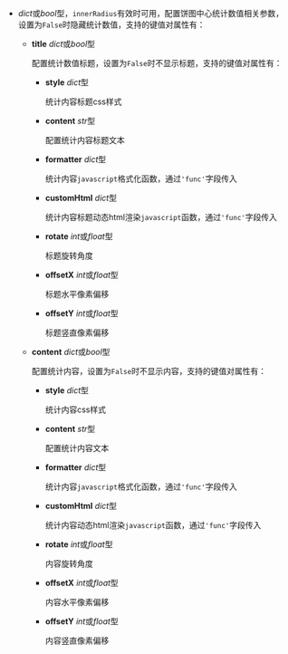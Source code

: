 - **<placeholder>** 

  *dict*或*bool*型，`innerRadius`有效时可用，配置饼图中心统计数值相关参数，设置为`False`时隐藏统计数值，支持的键值对属性有：

  - **title** *dict*或*bool*型

    配置统计数值标题，设置为`False`时不显示标题，支持的键值对属性有：

    - **style** *dict*型

      统计内容标题css样式

    - **content** *str*型

      配置统计内容标题文本

    - **formatter** *dict*型

      统计内容`javascript`格式化函数，通过`'func'`字段传入

    - **customHtml** *dict*型

      统计内容标题动态html渲染`javascript`函数，通过`'func'`字段传入

    - **rotate** *int*或*float*型

      标题旋转角度

    - **offsetX** *int*或*float*型

      标题水平像素偏移

    - **offsetY** *int*或*float*型

      标题竖直像素偏移

  - **content** *dict*或*bool*型

    配置统计内容，设置为`False`时不显示内容，支持的键值对属性有：

    - **style** *dict*型

      统计内容css样式

    - **content** *str*型

      配置统计内容文本

    - **formatter** *dict*型

      统计内容`javascript`格式化函数，通过`'func'`字段传入

    - **customHtml** *dict*型

      统计内容动态html渲染`javascript`函数，通过`'func'`字段传入

    - **rotate** *int*或*float*型

      内容旋转角度

    - **offsetX** *int*或*float*型

      内容水平像素偏移

    - **offsetY** *int*或*float*型

      内容竖直像素偏移
